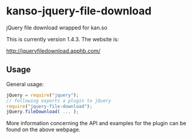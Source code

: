 kanso-jquery-file-download
==========================

jQuery file download wrapped for kan.so 

This is currently version 1.4.3.  The website is:

http://jqueryfiledownload.apphb.com/

Usage
-----

General usage:

```javascript
jQuery = require("jquery");
// following exports a plugin to jQuery 
require("jquery-file-download");
jQuery.fileDownload( ... );
```

More information concerning the API and examples for the plugin can be found on
the above webpage.  

